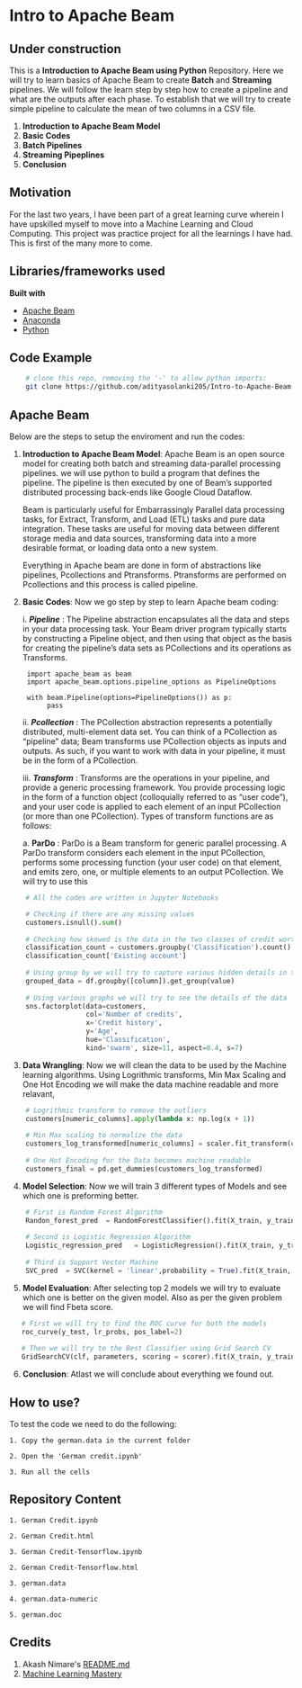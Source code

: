 # Intro to Apache Beam
## Under construction
This is a **Introduction to Apache Beam using Python** Repository. Here we will try to learn basics of Apache Beam to create **Batch** and **Streaming** pipelines. We will follow the learn step by step how to create a pipeline and what are the outputs after each phase. To establish that we will try to create simple pipeline to calculate the mean of two columns in a CSV file.

1. **Introduction to Apache Beam Model**
2. **Basic Codes**
3. **Batch Pipelines**
4. **Streaming Pipeplines**
5. **Conclusion**


## Motivation
For the last two years, I have been part of a great learning curve wherein I have upskilled myself to move into a Machine Learning and Cloud Computing. This project was practice project for all the learnings I have had. This is first of the many more to come. 
 

## Libraries/frameworks used

<b>Built with</b>
- [Apache Beam](https://beam.apache.org/documentation/programming-guide/)
- [Anaconda](https://www.anaconda.com/)
- [Python](https://www.python.org/)

## Code Example

```bash
    # clone this repo, removing the '-' to allow python imports:
    git clone https://github.com/adityasolanki205/Intro-to-Apache-Beam.git
```

## Apache Beam

Below are the steps to setup the enviroment and run the codes:

1. **Introduction to Apache Beam Model**: Apache Beam is an open source model for creating both batch and streaming data-parallel processing pipelines. we will use python to build a program that defines the pipeline. The pipeline is then executed by one of Beam’s supported distributed processing back-ends like Google Cloud Dataflow.

    Beam is particularly useful for Embarrassingly Parallel data processing tasks, for Extract, Transform, and Load (ETL) tasks and pure data integration. These tasks are useful for moving data between different storage media and data sources, transforming data into a more desirable format, or loading data onto a new system.

    Everything in Apache beam are done in form of abstractions like pipelines, Pcollections and Ptransforms. Ptransforms are performed on Pcollections and this process is called pipeline.


2. **Basic Codes**: Now we go step by step to learn Apache beam coding:
    
      i. ***Pipeline*** : The Pipeline abstraction encapsulates all the data and steps in your data processing task. Your Beam driver program typically starts by constructing a Pipeline object, and then using that object as the basis for creating the pipeline’s data sets as PCollections and its operations as Transforms.
               
        import apache_beam as beam
        import apache_beam.options.pipeline_options as PipelineOptions

        with beam.Pipeline(options=PipelineOptions()) as p:
             pass
        
      ii. ***Pcollection*** : The PCollection abstraction represents a potentially distributed, multi-element data set. You can think of a PCollection as “pipeline” data; Beam transforms use PCollection objects as inputs and outputs. As such, if you want to work with data in your pipeline, it must be in the form of a PCollection. 
    
      iii. ***Transform*** : Transforms are the operations in your pipeline, and provide a generic processing framework. You provide processing logic in the form of a function object (colloquially referred to as “user code”), and your user code is applied to each element of an input PCollection (or more than one PCollection). Types of transform functions are as follows:
    
    a. ****ParDo**** : ParDo is a Beam transform for generic parallel processing. A ParDo transform considers each element in the input PCollection, performs some processing function (your user code) on that element, and emits zero, one, or multiple elements to an output PCollection. We will try to use this 
        
 
```python
    # All the codes are written in Jupyter Notebooks

    # Checking if there are any missing values
    customers.isnull().sum()
     
    # Checking how skewed is the data in the two classes of credit worthy and non credit worthy customers
    classification_count = customers.groupby('Classification').count()
    classification_count['Existing account']
    
    # Using group by we will try to capture various hidden details in the data
    grouped_data = df.groupby([column]).get_group(value)
    
    # Using various graphs we will try to see the details of the data
    sns.factorplot(data=customers, 
                   col='Number of credits', 
                   x='Credit history', 
                   y='Age', 
                   hue='Classification', 
                   kind='swarm', size=11, aspect=0.4, s=7)
```

3. **Data Wrangling**:  Now we will clean the data to be used by the Machine learning algorithms. Using Logrithmic transforms, Min Max Scaling and One Hot Encoding we will make the data machine readable and more relavant,

```python
    # Logrithmic transform to remove the outliers
    customers[numeric_columns].apply(lambda x: np.log(x + 1))
    
    # Min Max scaling to normalize the data
    customers_log_transformed[numeric_columns] = scaler.fit_transform(customers_log_transformed[numeric_columns])
    
    # One Hot Encoding for the Data becomes machine readable
    customers_final = pd.get_dummies(customers_log_transformed)
```

4. **Model Selection**: Now we will train 3 different types of Models and see which one is preforming better.

```python
    # First is Random Forest Algorithm
    Randon_forest_pred  = RandomForestClassifier().fit(X_train, y_train).predict(X_test)
    
    # Second is Logistic Regression Algorithm
    Logistic_regression_pred   = LogisticRegression().fit(X_train, y_train).predict(X_test)
    
    # Third is Support Vector Machine
    SVC_pred  = SVC(kernel = 'linear',probability = True).fit(X_train, y_train).predict(X_test)
```

5. **Model Evaluation**: After selecting top 2 models we will try to evaluate which one is better on the given model. Also as per the given problem we will find Fbeta score.

```python
   # First we will try to find the ROC curve for both the models
   roc_curve(y_test, lr_probs, pos_label=2)
   
   # Then we will try to the Best Classifier using Grid Search CV
   GridSearchCV(clf, parameters, scoring = scorer).fit(X_train, y_train).best_estimator_
```

6. **Conclusion**: Atlast we will conclude about everything we found out. 


## How to use?
To test the code we need to do the following:

    1. Copy the german.data in the current folder
    
    2. Open the 'German credit.ipynb'
    
    3. Run all the cells
    
## Repository Content

    1. German Credit.ipynb

    2. German Credit.html
    
    3. German Credit-Tensorflow.ipynb

    2. German Credit-Tensorflow.html
    
    3. german.data    
    
    4. german.data-numeric
    
    5. german.doc
    

## Credits
1. Akash Nimare's [README.md](https://gist.github.com/akashnimare/7b065c12d9750578de8e705fb4771d2f#file-readme-md)
2. [Machine Learning Mastery](https://machinelearningmastery.com/imbalanced-classification-of-good-and-bad-credit/)
